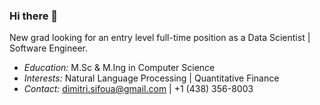 ### Hi there 👋

New grad looking for an entry level full-time position as a Data Scientist | Software Engineer.

- *Education:* M.Sc & M.Ing in Computer Science
- *Interests:* Natural Language Processing | Quantitative Finance
- *Contact:* dimitri.sifoua@gmail.com | +1 (438) 356-8003

<!--
**dksifoua/dksifoua** is a ✨ _special_ ✨ repository because its `README.md` (this file) appears on your GitHub profile.

Here are some ideas to get you started:

- 🔭 I’m currently working on ...
- 🌱 I’m currently learning ...
- 👯 I’m looking to collaborate on ...
- 🤔 I’m looking for help with ...
- 💬 Ask me about ...

- 😄 Pronouns: ...
- ⚡ Fun fact: ...
-->
